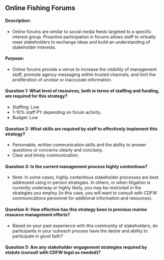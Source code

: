 ## Online Fishing Forums
#### Description: 
- Online forums are similar to social media feeds targeted to a specific interest group. Proactive participation in forums allows staff to virtually meet stakeholders to exchange ideas and build an understanding of stakeholder interests. 

#### Purpose:
-   Online forums provide a venue to increase the visibility of management staff, promote agency messaging within trusted channels, and limit the proliferation of unclear or inaccurate information.

#### Question 1: What level of resources, both in terms of staffing and funding, are required for this strategy?
-	Staffing: Low
  -	 1-10% staff PY depending on forum activity.
-	Budget: Low

#### Question 2: What skills are required by staff to effectively implement this strategy?
-	Personable, written communication skills and the ability to answer questions or concerns clearly and concisely. 
-   Clear and timely communication.


#### Question 3: Is the current management process highly contentious? 
-  Note: In some cases, highly contentious stakeholder processes are best addressed using in-person strategies. In others, or when litigation is currently underway or highly likely, you may be restricted in the strategies you employ (in this case, you will want to consult with CDFW communications personnel for additional information and resources). 

#### Question 4: How effective has this strategy been in previous marine resource management efforts? 
-  Based on your past experience with this community of stakeholders, do participants in your outreach process have the desire and ability to participate in good faith? 

#### Question 5: Are any stakeholder engagement strategies required by statute (consult with CDFW legal as needed)?